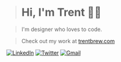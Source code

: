 > # Hi, I'm Trent 👋🏿

> I'm designer who loves to code.

> Check out my work at <a href="https://djreider.com/" target="_blank"> trentbrew.com </a>

>

<div align="left">
  <a href="https://www.linkedin.com/in/david-reider-408578165/" target="_blank"><img alt="LinkedIn" src="https://github.com/trentbrew/portfolio2022/blob/main/src/assets/icons/in.png?raw=true"/></a>
   <a href="https://twitter.com/trent_brew" target="_blank"><img alt="Twitter" src="https://raw.githubusercontent.com/trentbrew/portfolio2022/826bc60a5b2adf48f4786d570975d5bec034ce4b/src/assets/icons/t_color.svg"/></a>
  <a href="mailto:hello@trentbrew.com" target="_blank"><img alt="Gmail" src="https://raw.githubusercontent.com/trentbrew/portfolio2022/826bc60a5b2adf48f4786d570975d5bec034ce4b/src/assets/icons/mail2.svg"/></a>
</div>
